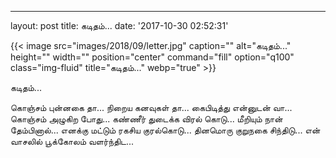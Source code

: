 ---
layout: post
title: கடிதம்...
date: '2017-10-30 02:52:31'


{{< image src="images/2018/09/letter.jpg" caption="" alt="கடிதம்..." height="" width="" position="center" command="fill" option="q100" class="img-fluid" title="கடிதம்..."  webp="true"  >}}


கடிதம்...

கொஞ்சம் புன்னகை தா...
நிறைய கனவுகள் தா...
கைபிடித்து என்னுடன் வா...
கொஞ்சம் அழுகிற போது...
கண்ணீர் துடைக்க விரல் கொடு...
மீறியும் நான் தேம்பினால்...
எனக்கு மட்டும் ரகசிய குரல்கொடு...
தினமொரு குறுநகை சிந்திடு...
என் வாசலில் பூக்கோலம் வளர்ந்திட...
